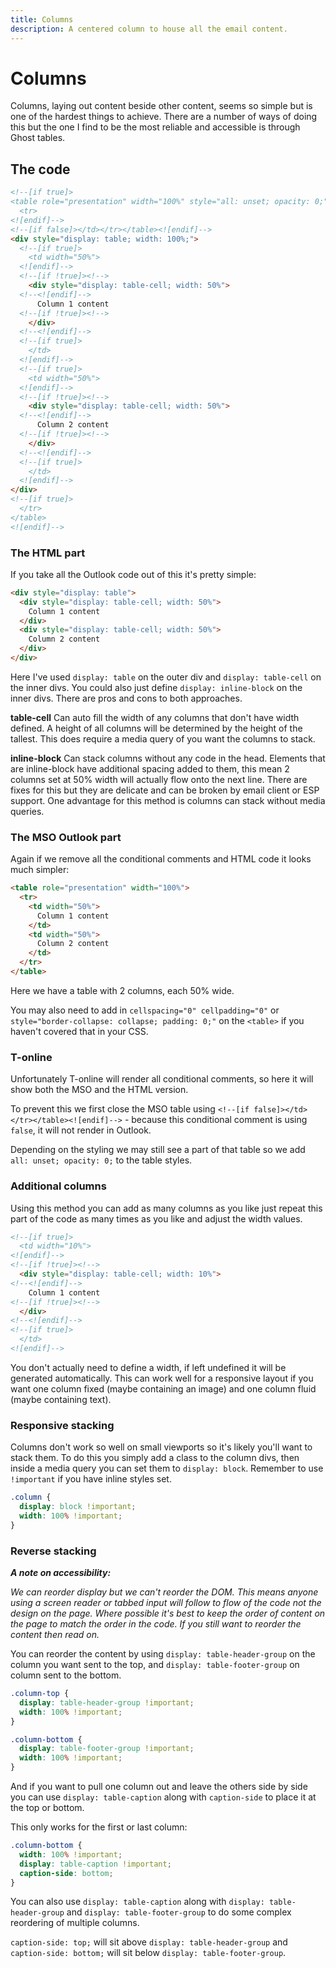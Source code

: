 ```yaml
---
title: Columns
description: A centered column to house all the email content.
---
```


# Columns

Columns, laying out content beside other content, seems so simple but is one of the hardest things to achieve. There are a number of ways of doing this but the one I find to be the most reliable and accessible is through Ghost tables.

## The code

```html
<!--[if true]>
<table role="presentation" width="100%" style="all: unset; opacity: 0;">
  <tr>
<![endif]-->
<!--[if false]></td></tr></table><![endif]-->
<div style="display: table; width: 100%;">
  <!--[if true]>
    <td width="50%">
  <![endif]-->
  <!--[if !true]><!-->
    <div style="display: table-cell; width: 50%">
  <!--<![endif]-->
      Column 1 content
  <!--[if !true]><!-->
    </div>
  <!--<![endif]-->
  <!--[if true]>
    </td>
  <![endif]-->
  <!--[if true]>
    <td width="50%">
  <![endif]-->
  <!--[if !true]><!-->
    <div style="display: table-cell; width: 50%">
  <!--<![endif]-->
      Column 2 content
  <!--[if !true]><!-->
    </div>
  <!--<![endif]-->
  <!--[if true]>
    </td>
  <![endif]-->
</div>
<!--[if true]>
  </tr>
</table>
<![endif]-->
```

### The HTML part

If you take all the Outlook code out of this it's pretty simple:

```html
<div style="display: table">
  <div style="display: table-cell; width: 50%">
    Column 1 content
  </div>
  <div style="display: table-cell; width: 50%">
    Column 2 content
  </div>
</div>
```

Here I've used `display: table` on the outer div and `display: table-cell` on the inner divs. You could also just define `display: inline-block` on the inner divs. There are pros and cons to both approaches.

**table-cell** Can auto fill the width of any columns that don't have width defined. A height of all columns will be determined by the height of the tallest. This does require a media query of you want the columns to stack.

**inline-block** Can stack columns without any code in the head. Elements that are inline-block have additional spacing added to them, this mean 2 columns set at 50% width will actually flow onto the next line. There are fixes for this but they are delicate and can be broken by email client or ESP support. One advantage for this method is columns can stack without media queries.

### The MSO Outlook part

Again if we remove all the conditional comments and HTML code it looks much simpler:

```html
<table role="presentation" width="100%">
  <tr>
    <td width="50%">
      Column 1 content
    </td>
    <td width="50%">
      Column 2 content
    </td>
  </tr>
</table>
```

Here we have a table with 2 columns, each 50% wide.

You may also need to add in `cellspacing="0" cellpadding="0"` or `style="border-collapse: collapse; padding: 0;"` on the `<table>` if you haven't covered that in your CSS.

### T-online

Unfortunately T-online will render all conditional comments, so here it will show both the MSO and the HTML version.

To prevent this we first close the MSO table using `<!--[if false]></td></tr></table><![endif]-->` - because this conditional comment is using `false`, it will not render in Outlook.

Depending on the styling we may still see a part of that table so we add `all: unset; opacity: 0;` to the table styles.

### Additional columns

Using this method you can add as many columns as you like just repeat this part of the code as many times as you like and adjust the width values.

```html
<!--[if true]>
  <td width="10%">
<![endif]-->
<!--[if !true]><!-->
  <div style="display: table-cell; width: 10%">
<!--<![endif]-->
    Column 1 content
<!--[if !true]><!-->
  </div>
<!--<![endif]-->
<!--[if true]>
  </td>
<![endif]-->
```

You don't actually need to define a width, if left undefined it will be generated automatically. This can work well for a responsive layout if you want one column fixed (maybe containing an image) and one column fluid (maybe containing text).

### Responsive stacking

Columns don't work so well on small viewports so it's likely you'll want to stack them. To do this you simply add a class to the column divs, then inside a media query you can set them to `display: block`. Remember to use `!important` if you have inline styles set.

```css
.column {
  display: block !important;
  width: 100% !important;
}
```

### Reverse stacking

**_A note on accessibility:_**

*We can reorder display but we can't reorder the DOM. This means anyone using a screen reader or tabbed input will follow to flow of the code not the design on the page. Where possible it's best to keep the order of content on the page to match the order in the code. If you still want to reorder the content then read on.*

You can reorder the content by using `display: table-header-group` on the column you want sent to the top, and `display: table-footer-group` on column sent to the bottom.

```css
.column-top {
  display: table-header-group !important;
  width: 100% !important;
}

.column-bottom {
  display: table-footer-group !important;
  width: 100% !important;
}
```

And if you want to pull one column out and leave the others side by side you can use `display: table-caption` along with `caption-side` to place it at the top or bottom.

This only works for the first or last column:

```css
.column-bottom {
  width: 100% !important;
  display: table-caption !important;
  caption-side: bottom;
}
```

You can also use `display: table-caption` along with `display: table-header-group` and `display: table-footer-group` to do some complex reordering of multiple columns.

`caption-side: top;` will sit above `display: table-header-group` and `caption-side: bottom;` will sit below `display: table-footer-group`.
